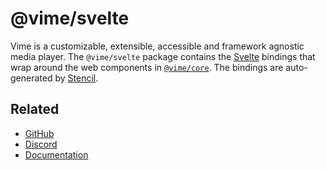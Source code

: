 # @vime/svelte

Vime is a customizable, extensible, accessible and framework agnostic media player. The `@vime/svelte`
package contains the [Svelte][svelte] bindings that wrap around the web components in 
[`@vime/core`][vime-core]. The bindings are auto-generated by [Stencil][stencil].

[svelte]: https://svelte.dev
[stencil]: https://stenciljs.com
[vime-core]: https://www.npmjs.com/package/@vime/core

## Related

- [GitHub](https://github.com/vime-js/vime)
- [Discord](https://discord.gg/feZ6cAE)
- [Documentation](https://vimejs.com)

